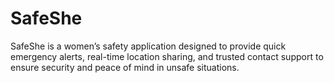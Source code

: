 # SafeShe
SafeShe is a women’s safety application designed to provide quick emergency alerts, real-time location sharing, and trusted contact support to ensure security and peace of mind in unsafe situations.
